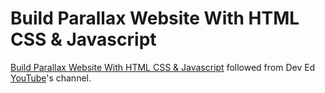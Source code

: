 # Build Parallax Website With HTML CSS & Javascript

[Build Parallax Website With HTML CSS & Javascript](https://www.youtube.com/watch?v=Nt70Ld0dJCM&t=1135s) followed from Dev Ed [YouTube](https://www.youtube.com/channel/UClb90NQQcskPUGDIXsQEz5Q)'s channel.
